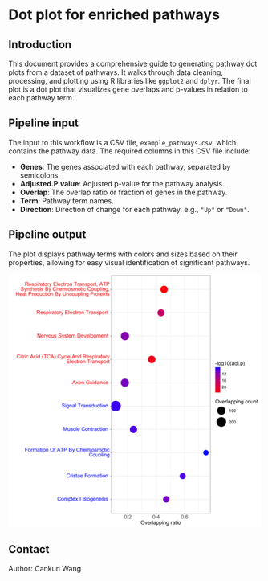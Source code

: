 # Dot plot for enriched pathways

## Introduction

This document provides a comprehensive guide to generating pathway dot plots from a dataset of pathways. It walks through data cleaning, processing, and plotting using R libraries like `ggplot2` and `dplyr`. The final plot is a dot plot that visualizes gene overlaps and p-values in relation to each pathway term.

## Pipeline input

The input to this workflow is a CSV file, `example_pathways.csv`, which contains the pathway data. The required columns in this CSV file include:

- **Genes**: The genes associated with each pathway, separated by semicolons.
- **Adjusted.P.value**: Adjusted p-value for the pathway analysis.
- **Overlap**: The overlap ratio or fraction of genes in the pathway.
- **Term**: Pathway term names.
- **Direction**: Direction of change for each pathway, e.g., `"Up"` or `"Down"`.

## Pipeline output

The plot displays pathway terms with colors and sizes based on their properties, allowing for easy visual identification of significant pathways.

![](./pathway_dotplot_example.png)

## Contact

Author: Cankun Wang

```

```
